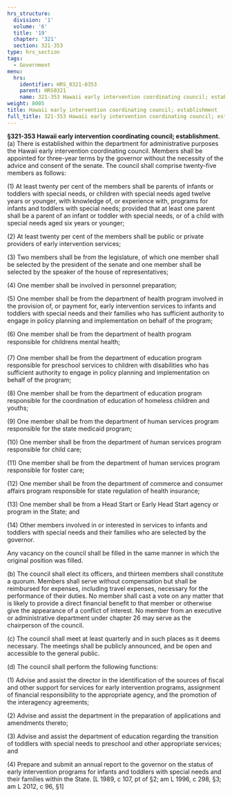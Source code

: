 ```yaml
---
hrs_structure:
  division: '1'
  volume: '6'
  title: '19'
  chapter: '321'
  section: 321-353
type: hrs_section
tags:
  - Government
menu:
  hrs:
    identifier: HRS_0321-0353
    parent: HRS0321
    name: 321-353 Hawaii early intervention coordinating council; establishment
weight: 8005
title: Hawaii early intervention coordinating council; establishment
full_title: 321-353 Hawaii early intervention coordinating council; establishment
---
```

**§321-353 Hawaii early intervention coordinating council; establishment.** (a) There is established within the department for administrative purposes the Hawaii early intervention coordinating council. Members shall be appointed for three-year terms by the governor without the necessity of the advice and consent of the senate. The council shall comprise twenty-five members as follows:

(1) At least twenty per cent of the members shall be parents of infants or toddlers with special needs, or children with special needs aged twelve years or younger, with knowledge of, or experience with, programs for infants and toddlers with special needs; provided that at least one parent shall be a parent of an infant or toddler with special needs, or of a child with special needs aged six years or younger;

(2) At least twenty per cent of the members shall be public or private providers of early intervention services;

(3) Two members shall be from the legislature, of which one member shall be selected by the president of the senate and one member shall be selected by the speaker of the house of representatives;

(4) One member shall be involved in personnel preparation;

(5) One member shall be from the department of health program involved in the provision of, or payment for, early intervention services to infants and toddlers with special needs and their families who has sufficient authority to engage in policy planning and implementation on behalf of the program;

(6) One member shall be from the department of health program responsible for childrens mental health;

(7) One member shall be from the department of education program responsible for preschool services to children with disabilities who has sufficient authority to engage in policy planning and implementation on behalf of the program;

(8) One member shall be from the department of education program responsible for the coordination of education of homeless children and youths;

(9) One member shall be from the department of human services program responsible for the state medicaid program;

(10) One member shall be from the department of human services program responsible for child care;

(11) One member shall be from the department of human services program responsible for foster care;

(12) One member shall be from the department of commerce and consumer affairs program responsible for state regulation of health insurance;

(13) One member shall be from a Head Start or Early Head Start agency or program in the State; and

(14) Other members involved in or interested in services to infants and toddlers with special needs and their families who are selected by the governor.

Any vacancy on the council shall be filled in the same manner in which the original position was filled.

(b) The council shall elect its officers, and thirteen members shall constitute a quorum. Members shall serve without compensation but shall be reimbursed for expenses, including travel expenses, necessary for the performance of their duties. No member shall cast a vote on any matter that is likely to provide a direct financial benefit to that member or otherwise give the appearance of a conflict of interest. No member from an executive or administrative department under chapter 26 may serve as the chairperson of the council.

(c) The council shall meet at least quarterly and in such places as it deems necessary. The meetings shall be publicly announced, and be open and accessible to the general public.

(d) The council shall perform the following functions:

(1) Advise and assist the director in the identification of the sources of fiscal and other support for services for early intervention programs, assignment of financial responsibility to the appropriate agency, and the promotion of the interagency agreements;

(2) Advise and assist the department in the preparation of applications and amendments thereto;

(3) Advise and assist the department of education regarding the transition of toddlers with special needs to preschool and other appropriate services; and

(4) Prepare and submit an annual report to the governor on the status of early intervention programs for infants and toddlers with special needs and their families within the State. [L 1989, c 107, pt of §2; am L 1996, c 298, §3; am L 2012, c 96, §1]